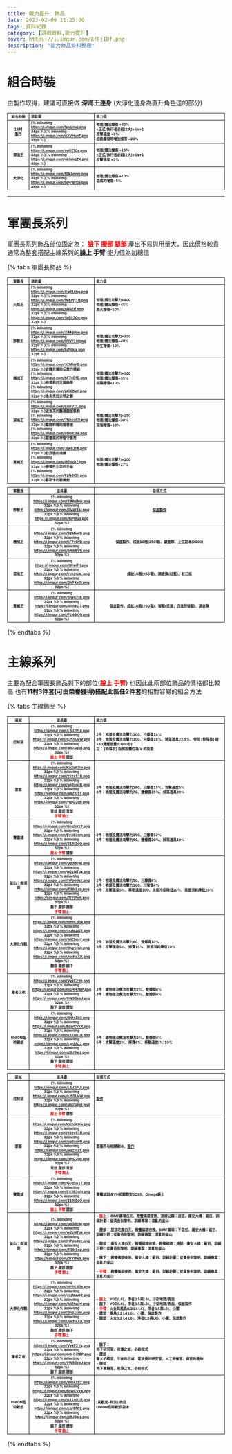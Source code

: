 ```yaml
---
title: 戰力提升：飾品
date: 2023-02-09 11:25:00
tags: 資料紀錄
category: [遊戲資料,能力提升]
cover: https://i.imgur.com/8fFjIDf.png
description: "能力飾品資料整理"
---
```


# 組合時裝

由製作取得，建議可直接做 **深海王連身** (大淨化連身為直升角色送的部分)

|組合時裝|道具圖|能力值|
|:-:|:-|:-|
| 16村<br>[製作](/datasets/ControlCenter/#套裝效果) | {% inlineImg https://i.imgur.com/fpuLmaj.png 48px %}{% inlineImg https://i.imgur.com/uXVHunT.png 48px %} | 物理/魔法爆傷 +30%<br><正式/執行者必殺(2大)> Lv+1<br>攻擊速度 +3%<br>超能爆發時增加傷害 +20%<br> |
| 深海王 | {% inlineImg https://i.imgur.com/eq0ZfOa.png 48px %}{% inlineImg https://i.imgur.com/4khmgZK.png 48px %} | 物理/魔法爆傷 +15%<br><正式/執行者必殺(2大)> Lv+1<br>攻擊速度 +3% |
| 大淨化 | {% inlineImg https://i.imgur.com/fSK8eom.png 48px %}{% inlineImg https://i.imgur.com/hPyWrDa.png 48px %} | 物理/魔法爆傷 +10%<br>造成的增傷+5% |

---

# 軍團長系列

軍團長系列飾品部位固定為： **<font color=#f00>臉下 腰部 腿部</font>**
產出不易與用量大，因此價格較貴
通常為整套搭配主線系列的**臉上 手臂**
能力值為加總值

{% tabs 軍團長飾品 %}
<!-- tab 能力-->

|軍團長|道具圖|能力值|
|:-:|:-|:-|
| 火焰王 | {% inlineImg https://i.imgur.com/Gqd1khg.png 32px %}{% inlineImg https://i.imgur.com/W8cYj1Q.png 32px %}{% inlineImg https://i.imgur.com/8fFjIDf.png 32px %}{% inlineImg https://i.imgur.com/5r607Gn.png 32px %} | 物理/魔法攻擊力+400<br>物理/魔法爆傷+45%<br>業火增傷+10% |
| 野獸王 | {% inlineImg https://i.imgur.com/XiMgiNw.png 32px %}{% inlineImg https://i.imgur.com/0VaY1sl.png 32px %}{% inlineImg https://i.imgur.com/luPj9ua.png 32px %} | 物理/魔法攻擊力+350<br>物理/魔法爆傷+40%<br>野生增傷+10% |
| 機械王 | {% inlineImg https://i.imgur.com/32MiorG.png 32px %}安娜貝爾的反重力模組<br>{% inlineImg https://i.imgur.com/bF7eDfD.png 32px %}格莫莉的天線絲帶<br>{% inlineImg https://i.imgur.com/pRibBVh.png 32px %}洛夫克拉夫特之錘 | 物理/魔法攻擊力+300<br>物理/魔法爆傷+35%<br>前腦增傷+10% |
| 深海王 | {% inlineImg https://i.imgur.com/Lrj8V1L.png 32px %}波洛芙的飄揚腿部裝飾<br>{% inlineImg https://i.imgur.com/7NxcuSR.png 32px %}戴維約翰的燧發槍<br>{% inlineImg https://i.imgur.com/eUoR3Ni.png 32px %}羅蕾萊的神聖守護符 | 物理/魔法攻擊力+250<br>物理/魔法爆傷+30%<br>深海增傷+10% |
| 蒼蠅王 | {% inlineImg https://i.imgur.com/3iw8ZrA.png 32px %}舒菲德的項鍊<br>{% inlineImg https://i.imgur.com/l8fnkO7.png 32px %}德瑪托比亞的手槍<br>{% inlineImg https://i.imgur.com/FzN4lOh.png 32px %}暮斯卡的鋸齒劍 | 物理/魔法攻擊力+200<br>物理/魔法爆傷+27% |

<!-- endtab -->

<!-- tab 取得-->

|軍團長|道具圖|取得方式|
|:-:|:-:|:-:|
| 野獸王 | {% inlineImg https://i.imgur.com/XiMgiNw.png 32px %}{% inlineImg https://i.imgur.com/0VaY1sl.png 32px %}{% inlineImg https://i.imgur.com/luPj9ua.png 32px %} | [保底製作](/datasets/behemoth/#取得方式) |
| 機械王 | {% inlineImg https://i.imgur.com/32MiorG.png 32px %}{% inlineImg https://i.imgur.com/bF7eDfD.png 32px %}{% inlineImg https://i.imgur.com/pRibBVh.png 32px %} | 保底製作、成就10階(250場)、調查隊、上位副本(3000) |
| 深海王 | {% inlineImg https://i.imgur.com/0ItwifH.png 32px %}{% inlineImg https://i.imgur.com/kyn2g4L.png 32px %}{% inlineImg https://i.imgur.com/2hPXx0l.png 32px %} | 成就10階(250場)、調查隊(紅藍)、紅石板 |
| 蒼蠅王 | {% inlineImg https://i.imgur.com/3iw8ZrA.png 32px %}{% inlineImg https://i.imgur.com/l8fnkO7.png 32px %}{% inlineImg https://i.imgur.com/FzN4lOh.png 32px %} | 保底製作、成就10階(250場)、御體(征服，含激昂御體)、調查隊 |

<!-- endtab -->
{% endtabs %}


# 主線系列

主要為配合軍團長飾品剩下的部位(**<font color=#f00>臉上 手臂</font>**)
也因此此兩部位飾品的價格都比較高
也有**11村3件套(可由榮譽獲得)搭配此區任2件套**的相對容易的組合方法

{% tabs 主線飾品 %}
<!-- tab 能力-->

|區域|道具圖|能力值|
|:-:|:-:|:-|
| 控制室 | {% inlineImg https://i.imgur.com/L5J2PUl.png 32px %}{% inlineImg https://i.imgur.com/qJ55LVW.png 32px %}{% inlineImg https://i.imgur.com/ahDSqkd.png 32px %}<br><font color=#f00>臉上 手臂</font> 腰部 | 2件：物理及魔法攻擊力200、三爆傷18%<br>3件：物理及魔法攻擊力100、主爆傷18%、掉落道具22.5%、使用 [特殊技] 時+30覺醒能量(CD60秒)<br>註： [特殊技] 指預設欄位為 V 的技能 |
| 要塞 | {% inlineImg https://i.imgur.com/Ku2qK8w.png 32px %}{% inlineImg https://i.imgur.com/zSzsS1B.png 32px %}{% inlineImg https://i.imgur.com/sqRxqvR.png 32px %}{% inlineImg https://i.imgur.com/agZl0zT.png 32px %}{% inlineImg https://i.imgur.com/rrpQ2gb.png 32px %}<br>背部 腰部 背部<br><font color=#f00>手臂 臉上</font> | 2件：物理及魔法攻擊力180、三爆傷15%、攻擊速度5%<br>3件：物理及魔法攻擊力70、雙爆傷15%、掉落道具20% |
| 賽騰城 | {% inlineImg https://i.imgur.com/Gcq581T.png 32px %}{% inlineImg https://i.imgur.com/Ey363sm.png 32px %}{% inlineImg https://i.imgur.com/218lZqO.png 32px %}<br><font color=#f00>臉上 手臂</font> 腰部 | 2件：物理及魔法攻擊力150、三爆傷12%<br>3件：物理及魔法攻擊力50、雙爆傷20%、掉落道具10% |
| 釜山：南浦洞 | {% inlineImg https://i.imgur.com/ud3dkwj.png 32px %}{% inlineImg https://i.imgur.com/w2zNTuk.png 32px %}{% inlineImg https://i.imgur.com/HPooJuz.png 32px %}{% inlineImg https://i.imgur.com/T36l1xp.png 32px %}{% inlineImg https://i.imgur.com/TIYIPxX.png 32px %}<br>臉下 腰部 腿部<br><font color=#f00>手臂 臉上</font> | 2件：物理及魔法攻擊力50、三爆傷8%<br>3件：物理及魔法攻擊力100、三增傷4%<br>5件：攻擊速度5%、移動速度100、技能冷卻降低10%、技能消耗降低10% |
| 大淨化作戰 | {% inlineImg https://i.imgur.com/mHhLd0e.png 32px %}{% inlineImg https://i.imgur.com/crzMAG2.png 32px %}{% inlineImg https://i.imgur.com/MiEhpzy.png 32px %}{% inlineImg https://i.imgur.com/0hq1cbk.png 32px %}{% inlineImg https://i.imgur.com/JucHaXK.png 32px %}<br>腿部 腰部 臉下<br><font color=#f00>手臂 臉上</font> | 2件：物理及魔法攻擊力60、雙爆傷10%<br>5件：攻擊速度5%、掉寶15%、技能消耗降低10% |
| 獵者之夜 | {% inlineImg https://i.imgur.com/VykF2Yq.png 32px %}{% inlineImg https://i.imgur.com/mGHH7BP.png 32px %}{% inlineImg https://i.imgur.com/9WS0eoJ.png 32px %}<br>臉下 腿部 腰部 | 2件：總物理及魔法攻擊力2%、雙爆傷6%<br>3件：總物理及魔法攻擊力2%、雙爆傷6% |
| UNION臨時總部 | {% inlineImg https://i.imgur.com/ibOx1b2.png 32px %}{% inlineImg https://i.imgur.com/EdwCVkX.png 32px %}{% inlineImg https://i.imgur.com/n31n01R.png 32px %}{% inlineImg https://i.imgur.com/LprBfC2.png 32px %}{% inlineImg https://i.imgur.com/z8J3aIz.png 32px %}<br>臉下 腿部 腰部<br><font color=#f00>手臂 臉上</font> | 3件：總物理及魔法攻擊力2%、雙爆傷6%<br>5件：攻擊速度2%、掉寶6%、移動速度(%)10% |

<!-- endtab -->

<!-- tab 取得-->

|區域|道具圖|取得方式|
|:-:|:-:|:-|
| 控制室 | {% inlineImg https://i.imgur.com/L5J2PUl.png 32px %}{% inlineImg https://i.imgur.com/qJ55LVW.png 32px %}{% inlineImg https://i.imgur.com/ahDSqkd.png 32px %}<br><font color=#f00>臉上 手臂</font> 腰部 | [製作](/datasets/ControlCenter/#套裝效果) |
| 要塞 | {% inlineImg https://i.imgur.com/Ku2qK8w.png 32px %}{% inlineImg https://i.imgur.com/zSzsS1B.png 32px %}{% inlineImg https://i.imgur.com/sqRxqvR.png 32px %}{% inlineImg https://i.imgur.com/agZl0zT.png 32px %}{% inlineImg https://i.imgur.com/rrpQ2gb.png 32px %}<br>背部 腰部 背部<br><font color=#f00>手臂 臉上</font> | 要塞所有相關副本、[製作](/datasets/nightfortress/#能力飾品) |
| 賽騰城 | {% inlineImg https://i.imgur.com/Gcq581T.png 32px %}{% inlineImg https://i.imgur.com/Ey363sm.png 32px %}{% inlineImg https://i.imgur.com/218lZqO.png 32px %}<br><font color=#f00>臉上 手臂</font> 腰部 | 賽騰城副本VH相關類型BOSS、Omega騎士 |
| 釜山：南浦洞 | {% inlineImg https://i.imgur.com/ud3dkwj.png 32px %}{% inlineImg https://i.imgur.com/w2zNTuk.png 32px %}{% inlineImg https://i.imgur.com/HPooJuz.png 32px %}{% inlineImg https://i.imgur.com/T36l1xp.png 32px %}{% inlineImg https://i.imgur.com/TIYIPxX.png 32px %}<br>臉下 腰部 腿部<br><font color=#f00>手臂 臉上</font> | - <font color=#f00>臉上</font>： BIMF廣場白天、戡蠻碼頭夜晚、頂樓公園：迷惑、廣安大橋：蔽目、訓練計劃：從黃昏到黎明、訓練專案：混亂的釜山 <br><br>- 腰部： 屋頂花園白天、戡蠻碼頭夜晚、BIMF廣場：不信任、廣安大橋：蔽目、訓練計劃：從黃昏到黎明、訓練專案：混亂的釜山 <br><br>- 腿部： 廣安大橋白天、戡蠻碼頭夜晚、戡蠻碼頭：懷疑、廣安大橋：蔽目、訓練計劃：從黃昏到黎明、訓練專案：混亂的釜山 <br><br>- 臉下： 戡蠻碼頭夜晚、廣安大橋：蔽目、訓練計劃：從黃昏到黎明、訓練專案：混亂的釜山 <br><br>- <font color=#f00>手臂</font>： 戡蠻碼頭夜晚、廣安大橋：蔽目、訓練計劃：從黃昏到黎明、訓練專案：混亂的釜山 |
| 大淨化作戰 | {% inlineImg https://i.imgur.com/mHhLd0e.png 32px %}{% inlineImg https://i.imgur.com/crzMAG2.png 32px %}{% inlineImg https://i.imgur.com/MiEhpzy.png 32px %}{% inlineImg https://i.imgur.com/0hq1cbk.png 32px %}{% inlineImg https://i.imgur.com/JucHaXK.png 32px %}<br>腿部 腰部 臉下<br><font color=#f00>手臂 臉上</font> | - <font color=#f00>臉上</font>：YOD(L6)、淨者(L5與L6)、汙染地獄/表面<br>- 臉下：YOD(L6)、淨者(L5與L6)、汙染地獄/表面、保底製作<br>- <font color=#f00>手臂</font>：火女與風鳥(L2 L4 L6)、淨者(L5與L6)、小關<br>- 腰部：風鳥(L2 L4 L6)、小關、保底製作<br>- 腿部：火女(L2 L4 L6)、淨者(L5與L6)、小關、保底製作 |
| 獵者之夜 | {% inlineImg https://i.imgur.com/VykF2Yq.png 32px %}{% inlineImg https://i.imgur.com/mGHH7BP.png 32px %}{% inlineImg https://i.imgur.com/9WS0eoJ.png 32px %}<br>臉下 腿部 腰部 | - 臉下：<br>地下研究室、夜梟之城、必殺程式<br>- 腰部：<br>獵人的殿堂、午夜的古城、霍夫曼的研究室、人工培養室、瘋狂的產物<br>- 腿部：<br>地下實驗室、夜梟之城、必殺程式 |
| UNION臨時總部 | {% inlineImg https://i.imgur.com/ibOx1b2.png 32px %}{% inlineImg https://i.imgur.com/EdwCVkX.png 32px %}{% inlineImg https://i.imgur.com/n31n01R.png 32px %}{% inlineImg https://i.imgur.com/LprBfC2.png 32px %}{% inlineImg https://i.imgur.com/z8J3aIz.png 32px %}<br>臉下 腿部 腰部<br><font color=#f00>手臂 臉上</font> | [貢獻度-特別] 商店<br>UNION臨時總部 副本 |

<!-- endtab -->
{% endtabs %}



<style>

  table {
    text-align: center;
    font-weight: bold;
    font-size: 8px;
	  width: 100%;
  }

  table th {
    white-space: nowrap; /*表头内容强制在一行显示*/
    border: 1px solid;
  }

  table td {
    border: 1px solid;
  }

  table th:nth-of-type(1){
    width: 10%;
  }
  table th:nth-of-type(2){
    width: 30%;
  }
  table th:nth-of-type(3){
    width: 60%;
  }

</style>